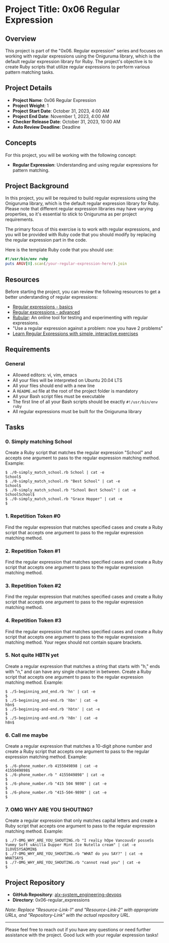# Project Title: 0x06 Regular Expression

## Overview

This project is part of the "0x06. Regular expression" series and focuses on working with regular expressions using the Oniguruma library, which is the default regular expression library for Ruby. The project's objective is to create Ruby scripts that utilize regular expressions to perform various pattern matching tasks.

## Project Details

- **Project Name**: 0x06 Regular Expression
- **Project Weight**: 1
- **Project Start Date**: October 31, 2023, 4:00 AM
- **Project End Date**: November 1, 2023, 4:00 AM
- **Checker Release Date**: October 31, 2023, 10:00 AM
- **Auto Review Deadline**: Deadline

## Concepts

For this project, you will be working with the following concept:

- **Regular Expression**: Understanding and using regular expressions for pattern matching.

## Project Background

In this project, you will be required to build regular expressions using the Oniguruma library, which is the default regular expression library for Ruby. Please note that different regular expression libraries may have varying properties, so it's essential to stick to Oniguruma as per project requirements.

The primary focus of this exercise is to work with regular expressions, and you will be provided with Ruby code that you should modify by replacing the regular expression part in the code.

Here is the template Ruby code that you should use:

```ruby
#!/usr/bin/env ruby
puts ARGV[0].scan(/your-regular-expression-here/).join
```

## Resources

Before starting the project, you can review the following resources to get a better understanding of regular expressions:

- [Regular expressions - basics](Resource-Link-1)
- [Regular expressions - advanced](Resource-Link-2)
- [Rubular](https://rubular.com/): An online tool for testing and experimenting with regular expressions.
- "Use a regular expression against a problem: now you have 2 problems"
- [Learn Regular Expressions with simple, interactive exercises](Resource-Link-3)

## Requirements

### General

- Allowed editors: vi, vim, emacs
- All your files will be interpreted on Ubuntu 20.04 LTS
- All your files should end with a new line
- A `README.md` file at the root of the project folder is mandatory
- All your Bash script files must be executable
- The first line of all your Bash scripts should be exactly `#!/usr/bin/env ruby`
- All regular expressions must be built for the Oniguruma library

## Tasks

### 0. Simply matching School

Create a Ruby script that matches the regular expression "School" and accepts one argument to pass to the regular expression matching method. Example:

```shell
$ ./0-simply_match_school.rb School | cat -e
School$
$ ./0-simply_match_school.rb "Best School" | cat -e
School$
$ ./0-simply_match_school.rb "School Best School" | cat -e
SchoolSchool$
$ ./0-simply_match_school.rb "Grace Hopper" | cat -e
$
```

### 1. Repetition Token #0

Find the regular expression that matches specified cases and create a Ruby script that accepts one argument to pass to the regular expression matching method.

### 2. Repetition Token #1

Find the regular expression that matches specified cases and create a Ruby script that accepts one argument to pass to the regular expression matching method.

### 3. Repetition Token #2

Find the regular expression that matches specified cases and create a Ruby script that accepts one argument to pass to the regular expression matching method.

### 4. Repetition Token #3

Find the regular expression that matches specified cases and create a Ruby script that accepts one argument to pass to the regular expression matching method. Your regex should not contain square brackets.

### 5. Not quite HBTN yet

Create a regular expression that matches a string that starts with "h," ends with "n," and can have any single character in between. Create a Ruby script that accepts one argument to pass to the regular expression matching method. Example:

```shell
$ ./5-beginning_and_end.rb 'hn' | cat -e
$
$ ./5-beginning_and-end.rb 'hbn' | cat -e
hbn$
$ ./5-beginning-and-end.rb 'hbtn' | cat -e
$
$ ./5-beginning-and-end.rb 'h8n' | cat -e
h8n$
```

### 6. Call me maybe

Create a regular expression that matches a 10-digit phone number and create a Ruby script that accepts one argument to pass to the regular expression matching method. Example:

```shell
$ ./6-phone_number.rb 4155049898 | cat -e
4155049898$
$ ./6-phone_number.rb " 4155049898" | cat -e
$
$ ./6-phone_number.rb "415 504 9898" | cat -e
$
$ ./6-phone_number.rb "415-504-9898" | cat -e
$
```

### 7. OMG WHY ARE YOU SHOUTING?

Create a regular expression that only matches capital letters and create a Ruby script that accepts one argument to pass to the regular expression matching method. Example:

```shell
$ ./7-OMG_WHY_ARE_YOU_SHOUTING.rb "I realLy hOpe VancouvEr posseSs Yummy Soft vAnilla Dupper Mint Ice Nutella cream" | cat -e
ILOVESYSADMIN$
$ ./7-OMG_WHY_ARE_YOU_SHOUTING.rb "WHAT do you SAY?" | cat -e
WHATSAY$
$ ./7-OMG_WHY_ARE_YOU_SHOUTING.rb "cannot read you" | cat -e
$
```

## Project Repository

- **GitHub Repository**: [alx-system_engineering-devops](Repository-Link)
- **Directory**: 0x06-regular_expressions

*Note: Replace "Resource-Link-1" and "Resource-Link-2" with appropriate URLs, and "Repository-Link" with the actual repository URL.*

---

Please feel free to reach out if you have any questions or need further assistance with the project. Good luck with your regular expression tasks!
